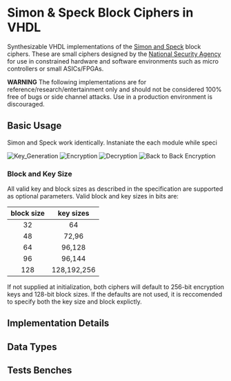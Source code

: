 # Simon & Speck Block Ciphers in VHDL

Synthesizable VHDL implementations of the [Simon and Speck] block ciphers. These are small ciphers designed by the [National Security Agency] for use in constrained hardware and software environments such as micro controllers or small ASICs/FPGAs.

**WARNING** The following implementations are for reference/research/entertainment only and should not be considered 100% free of bugs or side channel attacks. Use in a production environment is discouraged.


##  Basic Usage ##
Simon and Speck work identically. Instaniate the each module while speci

![Key_Generation](http://i.imgur.com/9q1tPhK.png)
![Encryption](http://i.imgur.com/qZ4NwJa.png)
![Decryption](http://i.imgur.com/pcPImY8.png)
![Back to Back Encryption](http://i.imgur.com/sRvHRwP.png)


### Block and Key Size ###
All valid key and block sizes as described in the specification are supported as optional parameters. Valid block and key sizes in bits are:

| **block size** | **key sizes** |
|:--------------:|:-------------:|
|       32       |       64      |
|       48       |     72,96     |
|       64       |     96,128    |
|       96       |     96,144    |
|       128      |  128,192,256  |

If not supplied at initialization, both ciphers will default to 256-bit encryption keys and 128-bit block sizes. If the defaults are not used, it is reccomended to specify both the key size and block explictly. 


## Implementation Details ##


## Data Types ##


## Tests Benches ##


[National Security Agency]:https://www.nsa.gov/
[Simon and Speck]:http://eprint.iacr.org/2013/404.pdf
